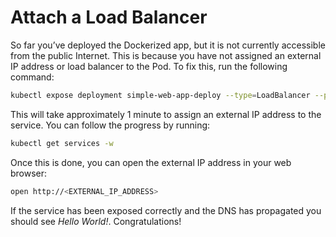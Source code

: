 # Attach a Load Balancer

So far you’ve deployed the Dockerized app, but it is not currently accessible from the public Internet. This is because
you have not assigned an external IP address or load balancer to the Pod. To fix this, run the following command:

``` bash
kubectl expose deployment simple-web-app-deploy --type=LoadBalancer --port 80 --target-port 8080
```

This will take approximately 1 minute to assign an external IP address to the service. You can follow the progress by
running:

``` bash
kubectl get services -w
```

Once this is done, you can open the external IP address in your web browser:

``` bash
open http://<EXTERNAL_IP_ADDRESS>
```

If the service has been exposed correctly and the DNS has propagated you should see *Hello World!*. Congratulations!



<!-- ##DOCS-SOURCER-START
{"sourcePlugin":"Service Catalog Reference","hash":"276ed84b3882676be229bfba803d40f6"}
##DOCS-SOURCER-END -->
